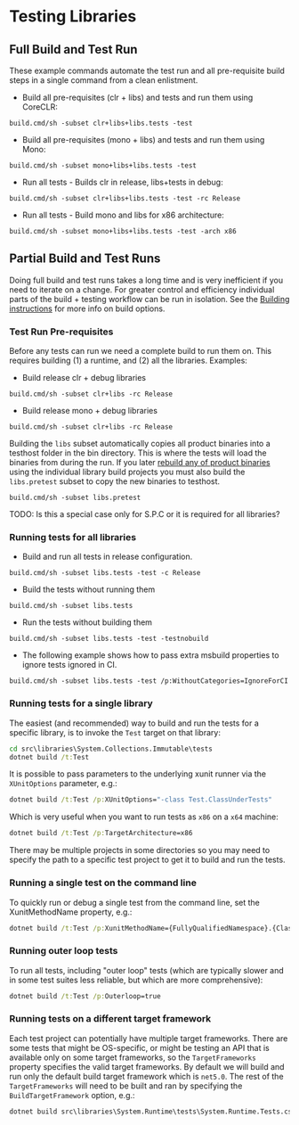 # Testing Libraries

## Full Build and Test Run

These example commands automate the test run and all pre-requisite build steps in a single command from a clean enlistment.

- Build all pre-requisites (clr + libs) and tests and run them using CoreCLR:
```
build.cmd/sh -subset clr+libs+libs.tests -test
```

- Build all pre-requisites (mono + libs) and tests and run them using Mono:
```
build.cmd/sh -subset mono+libs+libs.tests -test
```

- Run all tests - Builds clr in release, libs+tests in debug:
```
build.cmd/sh -subset clr+libs+libs.tests -test -rc Release
```

- Run all tests - Build mono and libs for x86 architecture:
```
build.cmd/sh -subset mono+libs+libs.tests -test -arch x86
```

## Partial Build and Test Runs

Doing full build and test runs takes a long time and is very inefficient if you need to iterate on a change.
For greater control and efficiency individual parts of the build + testing workflow can be run in isolation. 
See the [Building instructions](../../building/libraries/README.md) for more info on build options.

### Test Run Pre-requisites
Before any tests can run we need a complete build to run them on. This requires building (1) a runtime, and
(2) all the libraries. Examples:

- Build release clr + debug libraries
```
build.cmd/sh -subset clr+libs -rc Release
```

- Build release mono + debug libraries
```
build.cmd/sh -subset clr+libs -rc Release
```

Building the `libs` subset automatically copies all product binaries into a testhost folder in the bin directory.
This is where the tests will load the binaries from during the run. If you later [rebuild any of product binaries](https://github.com/dotnet/runtime/blob/main/docs/workflow/building/libraries/README.md#iterating-on-systemprivatecorelib-changes)
using the individual library build projects you must also build the `libs.pretest` subset to copy the new binaries to testhost.
```
build.cmd/sh -subset libs.pretest
```
TODO: Is this a special case only for S.P.C or it is required for all libraries?

### Running tests for all libraries

- Build and run all tests in release configuration. 
```
build.cmd/sh -subset libs.tests -test -c Release
```

- Build the tests without running them
```
build.cmd/sh -subset libs.tests
```

- Run the tests without building them
```
build.cmd/sh -subset libs.tests -test -testnobuild
```

- The following example shows how to pass extra msbuild properties to ignore tests ignored in CI.
```
build.cmd/sh -subset libs.tests -test /p:WithoutCategories=IgnoreForCI
```

### Running tests for a single library

The easiest (and recommended) way to build and run the tests for a specific library, is to invoke the `Test` target on that library:
```cmd
cd src\libraries\System.Collections.Immutable\tests
dotnet build /t:Test
```

It is possible to pass parameters to the underlying xunit runner via the `XUnitOptions` parameter, e.g.:
```cmd
dotnet build /t:Test /p:XUnitOptions="-class Test.ClassUnderTests"
```

Which is very useful when you want to run tests as `x86` on a `x64` machine:
```cmd
dotnet build /t:Test /p:TargetArchitecture=x86
```

There may be multiple projects in some directories so you may need to specify the path to a specific test project to get it to build and run the tests.

### Running a single test on the command line

To quickly run or debug a single test from the command line, set the XunitMethodName property, e.g.:
```cmd
dotnet build /t:Test /p:XunitMethodName={FullyQualifiedNamespace}.{ClassName}.{MethodName}
```

### Running outer loop tests

To run all tests, including "outer loop" tests (which are typically slower and in some test suites less reliable, but which are more comprehensive):
```cmd
dotnet build /t:Test /p:Outerloop=true
```

### Running tests on a different target framework

Each test project can potentially have multiple target frameworks. There are some tests that might be OS-specific, or might be testing an API that is available only on some target frameworks, so the `TargetFrameworks` property specifies the valid target frameworks. By default we will build and run only the default build target framework which is `net5.0`. The rest of the `TargetFrameworks` will need to be built and ran by specifying the `BuildTargetFramework` option, e.g.:
```cmd
dotnet build src\libraries\System.Runtime\tests\System.Runtime.Tests.csproj /p:BuildTargetFramework=net472
```
